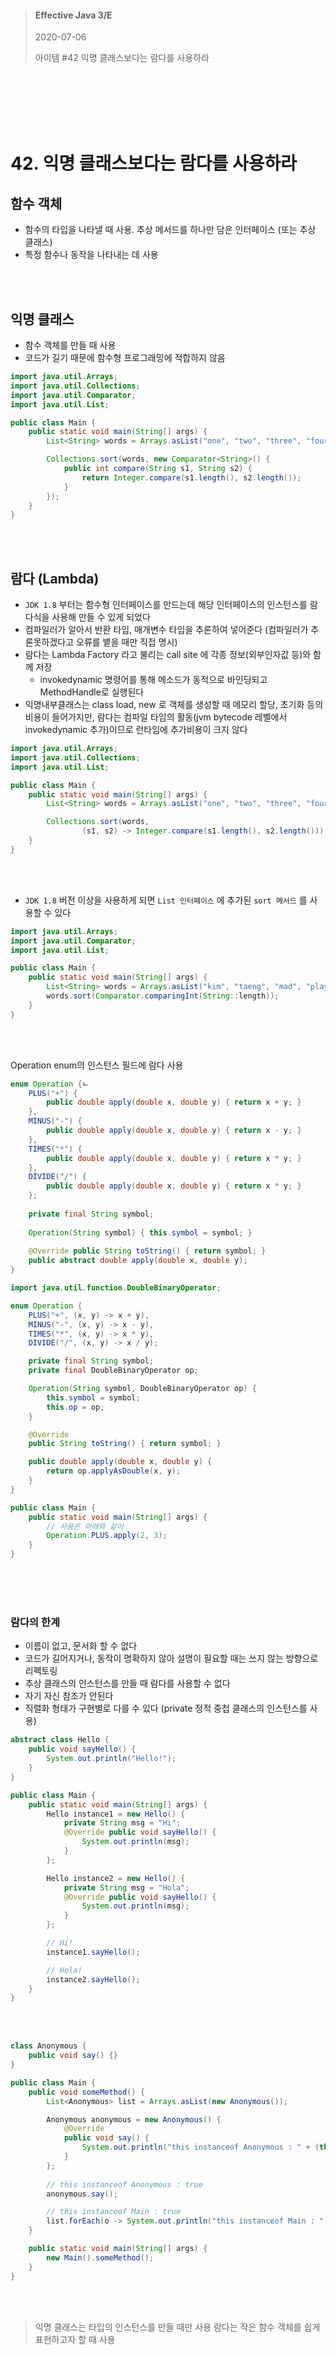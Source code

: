 

> #### Effective Java 3/E
> 2020-07-06
>
> 아이템 #42 익명 클래스보다는 람다를 사용하라

<br><br><br><br><br>





# 42. 익명 클래스보다는 람다를 사용하라
## 함수 객체
* 함수의 타입을 나타낼 때 사용. 추상 메서드를 하나만 담은 인터페이스 (또는 추상 클래스)
* 특정 함수나 동작을 나타내는 데 사용

<br><br>

## 익명 클래스
* 함수 객체를 만들 때 사용
* 코드가 길기 때문에 함수형 프로그래밍에 적합하지 않음

``` java
import java.util.Arrays;
import java.util.Collections;
import java.util.Comparator;
import java.util.List;

public class Main {
    public static void main(String[] args) {
        List<String> words = Arrays.asList("one", "two", "three", "four");

        Collections.sort(words, new Comparator<String>() {
            public int compare(String s1, String s2) {
                return Integer.compare(s1.length(), s2.length());
            }
        });
    }
}
```




<br><br>


## 람다 (Lambda)

* `JDK 1.8` 부터는 함수형 인터페이스를 만드는데 해당 인터페이스의 인스턴스를 람다식을 사용해 만들 수 있게 되었다
* 컴파일러가 알아서 반환 타입, 매개변수 타입을 추론하여 넣어준다 (컴파일러가 추론못하겠다고 오류를 뱉을 때만 직접 명시)
* 람다는 Lambda Factory 라고 불리는 call site 에 각종 정보(외부인자값 등)와 함께 저장
  * invokedynamic 명령어를 통해 메소드가 동적으로 바인딩되고 MethodHandle로 실행된다
* 익명내부클래스는 class load, new 로 객체를 생성할 때 메모리 할당, 초기화 등의 비용이 들어가지만, 람다는 컴파일 타임의 활동(jvm bytecode 레벨에서 invokedynamic 추가)이므로 런타임에 추가비용이 크지 않다

``` java
import java.util.Arrays;
import java.util.Collections;
import java.util.List;

public class Main {
    public static void main(String[] args) {
        List<String> words = Arrays.asList("one", "two", "three", "four");

        Collections.sort(words,
                (s1, s2) -> Integer.compare(s1.length(), s2.length()));
    }
}
```
<br><br>

* `JDK 1.8` 버전 이상을 사용하게 되면 `List 인터페이스` 에 추가된 `sort 메서드` 를 사용할 수 있다

``` java
import java.util.Arrays;
import java.util.Comparator;
import java.util.List;

public class Main {
    public static void main(String[] args) {
        List<String> words = Arrays.asList("kim", "taeng", "mad", "play");
        words.sort(Comparator.comparingInt(String::length));
    }
}
```
<br><br>

Operation enum의 인스턴스 필드에 람다 사용

``` java
enum Operation {ㄴ
    PLUS("+") { 
        public double apply(double x, double y) { return x + y; }
    },
    MINUS("-") {
        public double apply(double x, double y) { return x - y; }
    },
    TIMES("*") {
        public double apply(double x, double y) { return x * y; }
    },
    DIVIDE("/") {
        public double apply(double x, double y) { return x * y; }
    };
    
    private final String symbol;
   
    Operation(String symbol) { this.symbol = symbol; }
    
    @Override public String toString() { return symbol; } 
    public abstract double apply(double x, double y);
}
```

``` java
import java.util.function.DoubleBinaryOperator;

enum Operation {
    PLUS("+", (x, y) -> x + y),
    MINUS("-", (x, y) -> x - y),
    TIMES("*", (x, y) -> x * y),
    DIVIDE("/", (x, y) -> x / y);

    private final String symbol;
    private final DoubleBinaryOperator op;

    Operation(String symbol, DoubleBinaryOperator op) {
        this.symbol = symbol;
        this.op = op;
    }

    @Override
    public String toString() { return symbol; }

    public double apply(double x, double y) {
        return op.applyAsDouble(x, y);
    }
}

public class Main {
    public static void main(String[] args) {
        // 사용은 아래와 같이
        Operation.PLUS.apply(2, 3);
    }
}
```
<br><br><br>

### 람다의 한계

* 이름이 없고, 문서화 할 수 없다
* 코드가 길어지거나, 동작이 명확하지 않아 설명이 필요할 때는 쓰지 않는 방향으로 리펙토링
* 추상 클래스의 인스턴스를 만들 때 람다를 사용할 수 없다
* 자기 자신 참조가 안된다
* 직렬화 형태가 구현별로 다를 수 있다 (private 정적 중첩 클래스의 인스턴스를 사용)

``` java
abstract class Hello {
    public void sayHello() {
        System.out.println("Hello!");
    }
}

public class Main {
    public static void main(String[] args) {
        Hello instance1 = new Hello() {
            private String msg = "Hi";
            @Override public void sayHello() {
                System.out.println(msg);
            }
        };

        Hello instance2 = new Hello() {
            private String msg = "Hola";
            @Override public void sayHello() {
                System.out.println(msg);
            }
        };

        // Hi!
        instance1.sayHello();

        // Hola!
        instance2.sayHello();
    }
}
```
<br><br>

``` java 
class Anonymous {
    public void say() {}
}

public class Main {
    public void someMethod() {
        List<Anonymous> list = Arrays.asList(new Anonymous());

        Anonymous anonymous = new Anonymous() {
            @Override
            public void say() {
                System.out.println("this instanceof Anonymous : " + (this instanceof Anonymous));
            }
        };
        
        // this instanceof Anonymous : true
        anonymous.say();

        // this instanceof Main : true
        list.forEach(o -> System.out.println("this instanceof Main : " + (this instanceof Main)));
    }

    public static void main(String[] args) {
        new Main().someMethod();
    }
}
```

<br><br>

> 익명 클래스는 타입의 인스턴스를 만들 때만 사용
> 람다는 작은 함수 객체를 쉽게 표현하고자 할 때 사용
